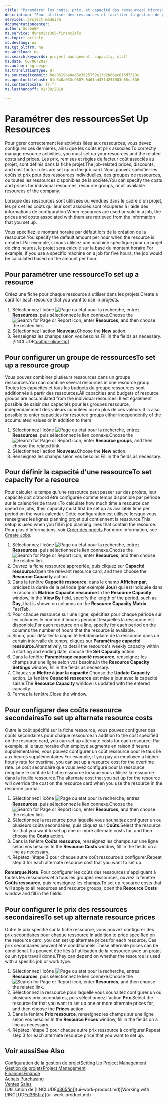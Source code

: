 ```yaml
---
title: "Paramétrer les coûts, prix, et capacité des ressources| Microsoft Docs"
description: "Pour utiliser des ressources et faciliter la gestion de projets, vous spécifiez les coûts et les prix des différents ressources ou groupes de ressources, et définissez la capacité ressource."
services: project-madeira
documentationcenter: 
author: SorenGP
ms.service: dynamics365-financials
ms.topic: article
ms.devlang: na
ms.tgt_pltfrm: na
ms.workload: na
ms.search.keywords: project management, capacity, staff
ms.date: 06/06/2017
ms.author: sgroespe
ms.translationtype: HT
ms.sourcegitcommit: bec0619be0a65e3625759e13d2866ac615d7513c
ms.openlocfilehash: 01c640a033c9607c0401ad471d257003e65ca636
ms.contentlocale: fr-fr
ms.lasthandoff: 01/30/2018

---
```

# <a name="set-up-resources"></a><span data-ttu-id="be6e9-103">Paramétrer des ressources</span><span class="sxs-lookup"><span data-stu-id="be6e9-103">Set Up Resources</span></span>
<span data-ttu-id="be6e9-104">Pour gérer correctement les activités liées aux ressources, vous devez configurer ces dernières, ainsi que les coûts et prix associés.</span><span class="sxs-lookup"><span data-stu-id="be6e9-104">To correctly manage resource activities, you must set up your resources and the related costs and prices.</span></span> <span data-ttu-id="be6e9-105">Les prix, remises et règles de facteur coût associés au projet, sont définis dans la fiche projet.</span><span class="sxs-lookup"><span data-stu-id="be6e9-105">The job-related prices, discounts, and cost factor rules are set up on the job card.</span></span> <span data-ttu-id="be6e9-106">Vous pouvez spécifier les coûts et prix pour des ressources individuelles, des groupes de ressources, ou toutes les ressources disponibles de la société.</span><span class="sxs-lookup"><span data-stu-id="be6e9-106">You can specify the costs and prices for individual resources, resource groups, or all available resources of the company.</span></span>

<span data-ttu-id="be6e9-107">Lorsque des ressources sont utilisées ou vendues dans le cadre d'un projet, les prix et les coûts qui leur sont associés sont récupérés à l'aide des informations de configuration.</span><span class="sxs-lookup"><span data-stu-id="be6e9-107">When resources are used or sold in a job, the prices and costs associated with them are retrieved from the information that you set up.</span></span>

<span data-ttu-id="be6e9-108">Vous spécifiez le montant horaire par défaut lors de la création de la ressource.</span><span class="sxs-lookup"><span data-stu-id="be6e9-108">You specify the default amount per hour when the resource is created.</span></span> <span data-ttu-id="be6e9-109">Par exemple, si vous utilisez une machine spécifique pour un projet de cinq heures, le projet sera calculé sur la base du montant horaire.</span><span class="sxs-lookup"><span data-stu-id="be6e9-109">For example, if you use a specific machine on a job for five hours, the job would be calculated based on the amount per hour.</span></span>

## <a name="to-set-up-a-resource"></a><span data-ttu-id="be6e9-110">Pour paramétrer une ressource</span><span class="sxs-lookup"><span data-stu-id="be6e9-110">To set up a resource</span></span>
<span data-ttu-id="be6e9-111">Créez une fiche pour chaque ressource à utiliser dans les projets.</span><span class="sxs-lookup"><span data-stu-id="be6e9-111">Create a card for each resource that you want to use in projects.</span></span>

1. <span data-ttu-id="be6e9-112">Sélectionnez l'icône ![Page ou état pour la recherche](media/ui-search/search_small.png "Page ou état pour la recherche"), entrez **Ressources**, puis sélectionnez le lien connexe.</span><span class="sxs-lookup"><span data-stu-id="be6e9-112">Choose the ![Search for Page or Report](media/ui-search/search_small.png "Search for Page or Report icon") icon, enter **Resources**, and then choose the related link.</span></span>
2. <span data-ttu-id="be6e9-113">Sélectionnez l'action **Nouveau**.</span><span class="sxs-lookup"><span data-stu-id="be6e9-113">Choose the **New** action.</span></span>
3. <span data-ttu-id="be6e9-114">Renseignez les champs selon vos besoins.</span><span class="sxs-lookup"><span data-stu-id="be6e9-114">Fill in the fields as necessary.</span></span> [!INCLUDE[tooltip-inline-tip](includes/tooltip-inline-tip_md.md)]  

## <a name="to-set-up-a-resource-group"></a><span data-ttu-id="be6e9-115">Pour configurer un groupe de ressources</span><span class="sxs-lookup"><span data-stu-id="be6e9-115">To set up a resource group</span></span>
<span data-ttu-id="be6e9-116">Vous pouvez combiner plusieurs ressources dans un groupe ressources.</span><span class="sxs-lookup"><span data-stu-id="be6e9-116">You can combine several resources in one resource group.</span></span> <span data-ttu-id="be6e9-117">Toutes les capacités et tous les budgets du groupe ressources sont additionnés à partir des ressources.</span><span class="sxs-lookup"><span data-stu-id="be6e9-117">All capacities and budgets of resource groups are accumulated from the individual resources.</span></span> <span data-ttu-id="be6e9-118">Il est également possible de saisir des capacités pour les groupes ressource, indépendamment des valeurs cumulées ou en plus de ces valeurs.</span><span class="sxs-lookup"><span data-stu-id="be6e9-118">It is also possible to enter capacities for resource groups either independently of the accumulated values or in addition to them.</span></span>

1. <span data-ttu-id="be6e9-119">Sélectionnez l'icône ![Page ou état pour la recherche](media/ui-search/search_small.png "Page ou état pour la recherche"), entrez **Ressources**, puis sélectionnez le lien connexe.</span><span class="sxs-lookup"><span data-stu-id="be6e9-119">Choose the ![Search for Page or Report](media/ui-search/search_small.png "Search for Page or Report icon") icon, enter **Resource groups**, and then choose the related link.</span></span>
2. <span data-ttu-id="be6e9-120">Sélectionnez l'action **Nouveau**.</span><span class="sxs-lookup"><span data-stu-id="be6e9-120">Choose the **New** action.</span></span>
3. <span data-ttu-id="be6e9-121">Renseignez les champs selon vos besoins.</span><span class="sxs-lookup"><span data-stu-id="be6e9-121">Fill in the fields as necessary.</span></span>

## <a name="to-set-capacity-for-a-resource"></a><span data-ttu-id="be6e9-122">Pour définir la capacité d'une ressource</span><span class="sxs-lookup"><span data-stu-id="be6e9-122">To set capacity for a resource</span></span>
<span data-ttu-id="be6e9-123">Pour calculer le temps qu'une ressource peut passer sur des projets, leur capacité doit d'abord être configurée comme temps disponible par période sur le calendrier de travail.</span><span class="sxs-lookup"><span data-stu-id="be6e9-123">To calculate how much time a resource can spend on jobs, their capacity must first be set up as available time per period on the work calendar.</span></span> <span data-ttu-id="be6e9-124">Cette configuration est utilisée lorsque vous renseignez les lignes planning projet qui contiennent la ressource.</span><span class="sxs-lookup"><span data-stu-id="be6e9-124">This setup is used when you fill in job planning lines that contain the resource.</span></span> <span data-ttu-id="be6e9-125">Pour plus d'informations, voir [Créer des projets](projects-how-create-jobs.md).</span><span class="sxs-lookup"><span data-stu-id="be6e9-125">For more information, see [Create Jobs](projects-how-create-jobs.md).</span></span>

1. <span data-ttu-id="be6e9-126">Sélectionnez l'icône ![Page ou état pour la recherche](media/ui-search/search_small.png "Page ou état pour la recherche"), entrez **Ressources**, puis sélectionnez le lien connexe.</span><span class="sxs-lookup"><span data-stu-id="be6e9-126">Choose the ![Search for Page or Report](media/ui-search/search_small.png "Search for Page or Report icon") icon, enter **Resources**, and then choose the related link.</span></span>
2. <span data-ttu-id="be6e9-127">Ouvrez la fiche ressource appropriée, puis cliquez sur **Capacité ressource**.</span><span class="sxs-lookup"><span data-stu-id="be6e9-127">Open the relevant resource card, and then choose the **Resource Capacity** action.</span></span>
3. <span data-ttu-id="be6e9-128">Dans la fenêtre **Capacité ressource**, dans le champ **Afficher par**, précisez la durée de la période (par exemple **Jour**) qui est indiquée dans le raccourci **Matrice Capacité ressource**.</span><span class="sxs-lookup"><span data-stu-id="be6e9-128">In the **Resource Capacity** window, in the **View By** field, specify the length of the period, such as **Day**, that is shown on columns on the **Resource Capacity Matrix** FastTab.</span></span>
4. <span data-ttu-id="be6e9-129">Pour chaque ressource sur une ligne, spécifiez pour chaque période sur les colonnes le nombre d'heures pendant lesquelles la ressource est disponible.</span><span class="sxs-lookup"><span data-stu-id="be6e9-129">For each resource on a line, specify for each period on the columns the number of hours that the resource is available.</span></span>
5. <span data-ttu-id="be6e9-130">Sinon, pour détailler la capacité hebdomadaire de la ressource dans un certain intervalle de temps, cliquez sur **Paramétrage capacité ressource**.</span><span class="sxs-lookup"><span data-stu-id="be6e9-130">Alternatively, to detail the resource's weekly capacity within a starting and ending date, choose the **Set Capacity** action.</span></span>
6. <span data-ttu-id="be6e9-131">Dans la fenêtre **Paramétrage capacité ressource**, renseignez les champs sur une ligne selon vos besoins.</span><span class="sxs-lookup"><span data-stu-id="be6e9-131">In the **Resource Capacity Settings** window, fill in the fields as necessary.</span></span>
7. <span data-ttu-id="be6e9-132">Cliquez sur **Mettre à jour la capacité**.</span><span class="sxs-lookup"><span data-stu-id="be6e9-132">Choose the **Update Capacity** action.</span></span> <span data-ttu-id="be6e9-133">La fenêtre **Capacité ressource** est mise à jour avec la capacité saisie.</span><span class="sxs-lookup"><span data-stu-id="be6e9-133">The **Resource Capacity** window is updated with the entered capacity.</span></span>
8. <span data-ttu-id="be6e9-134">Fermez la fenêtre.</span><span class="sxs-lookup"><span data-stu-id="be6e9-134">Close the window.</span></span>

## <a name="to-set-up-alternate-resource-costs"></a><span data-ttu-id="be6e9-135">Pour configurer des coûts ressource secondaires</span><span class="sxs-lookup"><span data-stu-id="be6e9-135">To set up alternate resource costs</span></span>
<span data-ttu-id="be6e9-136">Outre le coût spécifié sur la fiche ressource, vous pouvez configurer des coûts secondaires pour chaque ressource.</span><span class="sxs-lookup"><span data-stu-id="be6e9-136">In addition to the cost specified on the resource card, you can set up alternate costs for each resource.</span></span> <span data-ttu-id="be6e9-137">Par exemple, si le taux horaire d'un employé augmente en raison d'heures supplémentaires, vous pouvez configurer un coût ressource pour le taux lié aux heures supplémentaires.</span><span class="sxs-lookup"><span data-stu-id="be6e9-137">For example, if you pay an employee a higher hourly rate for overtime, you can set up a resource cost for the overtime rate.</span></span> <span data-ttu-id="be6e9-138">Le coût secondaire que vous avez configuré pour la ressource remplace le coût de la fiche ressource lorsque vous utilisez la ressource dans la feuille ressource.</span><span class="sxs-lookup"><span data-stu-id="be6e9-138">The alternate cost that you set up for the resource will override the cost on the resource card when you use the resource in the resource journal.</span></span>

1. <span data-ttu-id="be6e9-139">Sélectionnez l'icône ![Page ou état pour la recherche](media/ui-search/search_small.png "Page ou état pour la recherche"), entrez **Ressources**, puis sélectionnez le lien connexe.</span><span class="sxs-lookup"><span data-stu-id="be6e9-139">Choose the ![Search for Page or Report](media/ui-search/search_small.png "Search for Page or Report icon") icon, enter **Resources**, and then choose the related link.</span></span>  
2. <span data-ttu-id="be6e9-140">Sélectionnez la ressource pour laquelle vous souhaitez configurer un ou plusieurs coûts secondaires, puis cliquez sur **Coûts**.</span><span class="sxs-lookup"><span data-stu-id="be6e9-140">Select the resource for that you want to set up one or more alternate costs for, and then choose the **Costs** action.</span></span>  
3. <span data-ttu-id="be6e9-141">Dans la fenêtre **Coûts ressource**, renseignez les champs sur une ligne selon vos besoins.</span><span class="sxs-lookup"><span data-stu-id="be6e9-141">In the **Resource Costs** window, fill in the fields on a line as necessary.</span></span>  
4. <span data-ttu-id="be6e9-142">Répétez l'étape 3 pour chaque autre coût ressource à configurer.</span><span class="sxs-lookup"><span data-stu-id="be6e9-142">Repeat step 3 for each alternate resource cost that you want to set up.</span></span>

<span data-ttu-id="be6e9-143">**Remarque**.</span><span class="sxs-lookup"><span data-stu-id="be6e9-143">**Note**.</span></span> <span data-ttu-id="be6e9-144">Pour configurer les coûts des ressources s'appliquant à toutes les ressources et à tous les groupes ressources, ouvrez la fenêtre **Coûts ressource**, puis renseignez les champs.</span><span class="sxs-lookup"><span data-stu-id="be6e9-144">To set up resource costs that will apply to all resources and resource groups, open the **Resource Costs** window and fill in the fields.</span></span>

## <a name="to-set-up-alternate-resource-prices"></a><span data-ttu-id="be6e9-145">Pour configurer le prix des ressources secondaires</span><span class="sxs-lookup"><span data-stu-id="be6e9-145">To set up alternate resource prices</span></span>
<span data-ttu-id="be6e9-146">Outre le prix spécifié sur la fiche ressource, vous pouvez configurer des prix secondaires pour chaque ressource.</span><span class="sxs-lookup"><span data-stu-id="be6e9-146">In addition to price specified on the resource card, you can set up alternate prices for each resource.</span></span> <span data-ttu-id="be6e9-147">Ces prix secondaires peuvent être conditionnels.</span><span class="sxs-lookup"><span data-stu-id="be6e9-147">These alternate prices can be conditional.</span></span> <span data-ttu-id="be6e9-148">Ils peuvent être liés à l'utilisation de la ressource avec un projet ou un type travail donné.</span><span class="sxs-lookup"><span data-stu-id="be6e9-148">They can depend on whether the resource is used with a specific job or work type.</span></span>

1. <span data-ttu-id="be6e9-149">Sélectionnez l'icône ![Page ou état pour la recherche](media/ui-search/search_small.png "Page ou état pour la recherche"), entrez **Ressources**, puis sélectionnez le lien connexe.</span><span class="sxs-lookup"><span data-stu-id="be6e9-149">Choose the ![Search for Page or Report](media/ui-search/search_small.png "Search for Page or Report icon") icon, enter **Resources**, and then choose the related link.</span></span>
2. <span data-ttu-id="be6e9-150">Sélectionnez la ressource pour laquelle vous souhaitez configurer un ou plusieurs prix secondaires, puis sélectionnez l'action **Prix**.</span><span class="sxs-lookup"><span data-stu-id="be6e9-150">Select the resource for that you want to set up one or more alternate prices for, and then choose the **Prices** action.</span></span>
3. <span data-ttu-id="be6e9-151">Dans la fenêtre **Prix ressource**, renseignez les champs sur une ligne selon vos besoins.</span><span class="sxs-lookup"><span data-stu-id="be6e9-151">In the **Resource Prices** window, fill in the fields on a line as necessary.</span></span>
4. <span data-ttu-id="be6e9-152">Répétez l'étape 3 pour chaque autre prix ressource à configurer.</span><span class="sxs-lookup"><span data-stu-id="be6e9-152">Repeat step 3 for each alternate resource price that you want to set up.</span></span>

## <a name="see-also"></a><span data-ttu-id="be6e9-153">Voir aussi</span><span class="sxs-lookup"><span data-stu-id="be6e9-153">See Also</span></span>
[<span data-ttu-id="be6e9-154">Configuration de la gestion de projet</span><span class="sxs-lookup"><span data-stu-id="be6e9-154">Setting Up Project Management</span></span>](projects-setup-projects.md)  
[<span data-ttu-id="be6e9-155">Gestion de projets</span><span class="sxs-lookup"><span data-stu-id="be6e9-155">Project Management</span></span>](projects-manage-projects.md)  
[<span data-ttu-id="be6e9-156">Finances</span><span class="sxs-lookup"><span data-stu-id="be6e9-156">Finance</span></span>](finance.md)  
<span data-ttu-id="be6e9-157">[Achats](purchasing-manage-purchasing.md)       </span><span class="sxs-lookup"><span data-stu-id="be6e9-157">[Purchasing](purchasing-manage-purchasing.md)       </span></span>  
<span data-ttu-id="be6e9-158">[Ventes](sales-manage-sales.md)    </span><span class="sxs-lookup"><span data-stu-id="be6e9-158">[Sales](sales-manage-sales.md)    </span></span>  
<span data-ttu-id="be6e9-159">[Utilisation de [!INCLUDE[d365fin](includes/d365fin_md.md)]](ui-work-product.md)</span><span class="sxs-lookup"><span data-stu-id="be6e9-159">[Working with [!INCLUDE[d365fin](includes/d365fin_md.md)]](ui-work-product.md)</span></span>  

